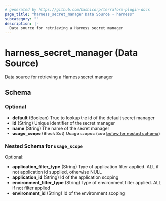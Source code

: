 ```yaml
---
# generated by https://github.com/hashicorp/terraform-plugin-docs
page_title: "harness_secret_manager Data Source - harness"
subcategory: ""
description: |-
  Data source for retrieving a Harness secret manager
---
```


# harness_secret_manager (Data Source)

Data source for retrieving a Harness secret manager



<!-- schema generated by tfplugindocs -->
## Schema

### Optional

- **default** (Boolean) True to lookup the id of the default secret manager
- **id** (String) Unique identifier of the secret manager
- **name** (String) The name of the secret manager
- **usage_scope** (Block Set) Usage scopes (see [below for nested schema](#nestedblock--usage_scope))

<a id="nestedblock--usage_scope"></a>
### Nested Schema for `usage_scope`

Optional:

- **application_filter_type** (String) Type of application filter applied. ALL if not application id supplied, otherwise NULL
- **application_id** (String) Id of the application scoping
- **environment_filter_type** (String) Type of environment filter applied. ALL if not filter applied
- **environment_id** (String) Id of the environment scoping


